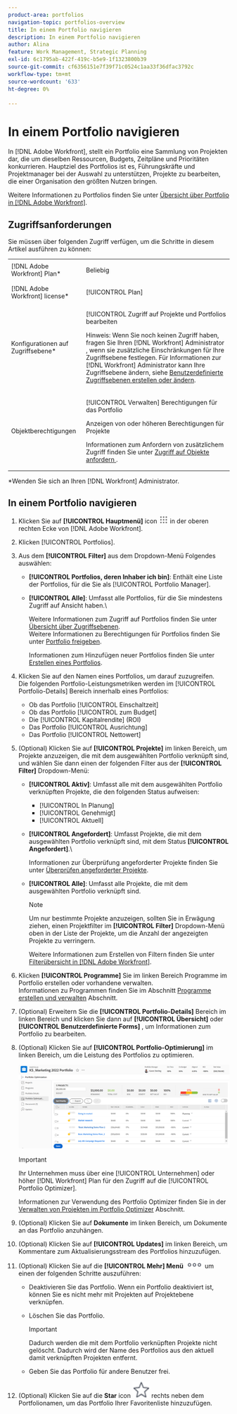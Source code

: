 ```yaml
---
product-area: portfolios
navigation-topic: portfolios-overview
title: In einem Portfolio navigieren
description: In einem Portfolio navigieren
author: Alina
feature: Work Management, Strategic Planning
exl-id: 6c1795ab-422f-419c-b5e9-1f1323800b39
source-git-commit: cf6356151e7f39f71c0524c1aa33f36dfac3792c
workflow-type: tm+mt
source-wordcount: '633'
ht-degree: 0%

---
```


# In einem Portfolio navigieren

<!--
<p data-mc-conditions="QuicksilverOrClassic.Draft mode">(NOTE: This article will need to be further revised and maybe merged into Understanding Portfolios?! (other?!).)</p>
-->

In [!DNL Adobe Workfront], stellt ein Portfolio eine Sammlung von Projekten dar, die um dieselben Ressourcen, Budgets, Zeitpläne und Prioritäten konkurrieren. Hauptziel des Portfolios ist es, Führungskräfte und Projektmanager bei der Auswahl zu unterstützen, Projekte zu bearbeiten, die einer Organisation den größten Nutzen bringen.

Weitere Informationen zu Portfolios finden Sie unter [Übersicht über Portfolio in [!DNL Adobe Workfront]](../../../manage-work/portfolios/portfolios-overview/portfolio-overview.md).

## Zugriffsanforderungen

Sie müssen über folgenden Zugriff verfügen, um die Schritte in diesem Artikel ausführen zu können:

<table style="table-layout:auto"> 
 <col> 
 <col> 
 <tbody> 
  <tr> 
   <td role="rowheader">[!DNL Adobe Workfront] Plan*</td> 
   <td> <p>Beliebig </p> </td> 
  </tr> 
  <tr> 
   <td role="rowheader">[!DNL Adobe Workfront] license*</td> 
   <td> <p>[!UICONTROL Plan] </p> </td> 
  </tr> 
  <tr> 
   <td role="rowheader">Konfigurationen auf Zugriffsebene*</td> 
   <td> <p>[!UICONTROL Zugriff auf Projekte und Portfolios bearbeiten</p> <p>Hinweis: Wenn Sie noch keinen Zugriff haben, fragen Sie Ihren [!DNL Workfront] Administrator , wenn sie zusätzliche Einschränkungen für Ihre Zugriffsebene festlegen. Für Informationen zur [!DNL Workfront] Administrator kann Ihre Zugriffsebene ändern, siehe <a href="../../../administration-and-setup/add-users/configure-and-grant-access/create-modify-access-levels.md" class="MCXref xref">Benutzerdefinierte Zugriffsebenen erstellen oder ändern</a>.</p> </td> 
  </tr> 
  <tr> 
   <td role="rowheader">Objektberechtigungen</td> 
   <td> <p>[!UICONTROL Verwalten] Berechtigungen für das Portfolio</p> <p>Anzeigen von oder höheren Berechtigungen für Projekte</p> <p>Informationen zum Anfordern von zusätzlichem Zugriff finden Sie unter <a href="../../../workfront-basics/grant-and-request-access-to-objects/request-access.md" class="MCXref xref">Zugriff auf Objekte anfordern </a>.</p> </td> 
  </tr> 
 </tbody> 
</table>

&#42;Wenden Sie sich an Ihren [!DNL Workfront] Administrator.

## In einem Portfolio navigieren

1. Klicken Sie auf **[!UICONTROL Hauptmenü]** icon ![](assets/main-menu-icon.png) in der oberen rechten Ecke von [!DNL Adobe Workfront].

1. Klicken [!UICONTROL Portfolios].
1. Aus dem **[!UICONTROL Filter]** aus dem Dropdown-Menü Folgendes auswählen:

   * **[!UICONTROL Portfolios, deren Inhaber ich bin]**: Enthält eine Liste der Portfolios, für die Sie als [!UICONTROL Portfolio Manager].
   * **[!UICONTROL Alle]**: Umfasst alle Portfolios, für die Sie mindestens Zugriff auf Ansicht haben.\

      Weitere Informationen zum Zugriff auf Portfolios finden Sie unter [Übersicht über Zugriffsebenen](../../../administration-and-setup/add-users/access-levels-and-object-permissions/access-levels-overview.md).\
      Weitere Informationen zu Berechtigungen für Portfolios finden Sie unter  [Portfolio freigeben](../../../workfront-basics/grant-and-request-access-to-objects/share-a-portfolio..md).

      Informationen zum Hinzufügen neuer Portfolios finden Sie unter [Erstellen eines Portfolios](../../../manage-work/portfolios/create-and-manage-portfolios/create-portfolios.md).

1. Klicken Sie auf den Namen eines Portfolios, um darauf zuzugreifen.\
   Die folgenden Portfolio-Leistungsmetriken werden im [!UICONTROL Portfolio-Details] Bereich innerhalb eines Portfolios:

   * Ob das Portfolio [!UICONTROL Einschaltzeit]
   * Ob das Portfolio [!UICONTROL zum Budget]
   * Die [!UICONTROL Kapitalrendite] (ROI)
   * Das Portfolio [!UICONTROL Ausrichtung]
   * Das Portfolio [!UICONTROL Nettowert]

1. (Optional) Klicken Sie auf **[!UICONTROL Projekte]** im linken Bereich, um Projekte anzuzeigen, die mit dem ausgewählten Portfolio verknüpft sind, und wählen Sie dann einen der folgenden Filter aus der **[!UICONTROL Filter]** Dropdown-Menü:

   * **[!UICONTROL Aktiv]**: Umfasst alle mit dem ausgewählten Portfolio verknüpften Projekte, die den folgenden Status aufweisen:

      * [!UICONTROL In Planung]
      * [!UICONTROL Genehmigt]
      * [!UICONTROL Aktuell]
   * **[!UICONTROL Angefordert]**: Umfasst Projekte, die mit dem ausgewählten Portfolio verknüpft sind, mit dem Status **[!UICONTROL Angefordert]**.\

      Informationen zur Überprüfung angeforderter Projekte finden Sie unter [Überprüfen angeforderter Projekte](../../../manage-work/portfolios/create-and-manage-portfolios/review-requested-projects.md).

   * **[!UICONTROL Alle]**: Umfasst alle Projekte, die mit dem ausgewählten Portfolio verknüpft sind.

      >[!NOTE]
      >
      >Um nur bestimmte Projekte anzuzeigen, sollten Sie in Erwägung ziehen, einen Projektfilter im **[!UICONTROL Filter]** Dropdown-Menü oben in der Liste der Projekte, um die Anzahl der angezeigten Projekte zu verringern.

      Weitere Informationen zum Erstellen von Filtern finden Sie unter [Filterübersicht in [!DNL Adobe Workfront]](../../../reports-and-dashboards/reports/reporting-elements/filters-overview.md).


1. Klicken **[!UICONTROL Programme]**&#x200B; Sie im linken Bereich Programme im Portfolio erstellen oder vorhandene verwalten.\
   Informationen zu Programmen finden Sie im Abschnitt [Programme erstellen und verwalten](../../../manage-work/portfolios/create-and-manage-programs/create-and-manage-programs.md) Abschnitt.

1. (Optional) Erweitern Sie die **[!UICONTROL Portfolio-Details]** Bereich im linken Bereich und klicken Sie dann auf **[!UICONTROL Übersicht]** oder **[!UICONTROL Benutzerdefinierte Forms]** , um Informationen zum Portfolio zu bearbeiten.

1. (Optional) Klicken Sie auf **[!UICONTROL Portfolio-Optimierung]** im linken Bereich, um die Leistung des Portfolios zu optimieren.

   ![](assets/portfolio-optimizer-with-projects-nwe-350x89.png)

   >[!IMPORTANT]
   >
   >Ihr Unternehmen muss über eine [!UICONTROL Unternehmen] oder höher [!DNL Workfront] Plan für den Zugriff auf die [!UICONTROL Portfolio Optimizer].

   Informationen zur Verwendung des Portfolio Optimizer finden Sie in der [Verwalten von Projekten im Portfolio Optimizer](../../../manage-work/portfolios/portfolio-optimizer/manage-projects-in-portfolio-optimizer.md) Abschnitt.

1. (Optional) Klicken Sie auf **Dokumente** im linken Bereich, um Dokumente an das Portfolio anzuhängen.
1. (Optional) Klicken Sie auf **[!UICONTROL Updates]** im linken Bereich, um Kommentare zum Aktualisierungsstream des Portfolios hinzuzufügen.
1. (Optional) Klicken Sie auf die **[!UICONTROL Mehr] Menü** ![](assets/qs-more-icon-on-an-object.png) um einen der folgenden Schritte auszuführen:

   * Deaktivieren Sie das Portfolio. Wenn ein Portfolio deaktiviert ist, können Sie es nicht mehr mit Projekten auf Projektebene verknüpfen.
   * Löschen Sie das Portfolio.

      >[!IMPORTANT]
      >
      >Dadurch werden die mit dem Portfolio verknüpften Projekte nicht gelöscht. Dadurch wird der Name des Portfolios aus den aktuell damit verknüpften Projekten entfernt.

   * Geben Sie das Portfolio für andere Benutzer frei.

1. (Optional) Klicken Sie auf die **Star** icon ![](assets/qs-star-icon-favorites-39x38.png) rechts neben dem Portfolionamen, um das Portfolio Ihrer Favoritenliste hinzuzufügen.
